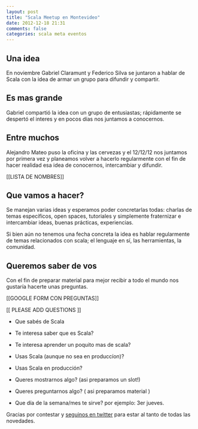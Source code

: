 ```yaml
---
layout: post
title: "Scala Meetup en Montevideo"
date: 2012-12-18 21:31
comments: false
categories: scala meta eventos
---
```


## Una idea

En noviembre Gabriel Claramunt y Federico Silva se juntaron a hablar de Scala con la idea de 
armar un grupo para difundir y compartir.

## Es mas grande 

Gabriel compartió la idea con un grupo de entusiastas; rápidamente se despertó el interes y
en pocos días nos juntamos a conocernos.

## Entre muchos

Alejandro Mateo puso la oficina y las cervezas y el 12/12/12 nos juntamos por primera vez y 
planeamos volver a hacerlo regularmente con el fin de hacer realidad esa idea de conocernos,
intercambiar y difundir.

[[LISTA DE NOMBRES]]

## Que vamos a hacer?

Se manejan varias ideas y esperamos poder concretarlas todas: charlas de temas específicos,
open spaces, tutoriales y simplemente fraternizar e intercambiar ideas, buenas prácticas,
experiencias.

Si bien aún no tenemos una fecha concreta la idea es hablar regularmente de temas relacionados
con scala; el lenguaje en sí, las herramientas, la comunidad. 

## Queremos saber de vos

Con el fin de preparar material para mejor recibir a todo el mundo nos gustaría
hacerte unas preguntas.

[[GOOGLE FORM CON PREGUNTAS]]

[[ PLEASE ADD QUESTIONS ]]

* Que sabés de Scala
* Te interesa saber que es Scala?
* Te interesa aprender un poquito mas de scala?
* Usas Scala (aunque no sea en produccíon)?
* Usas Scala en producción? 

* Queres mostrarnos algo? (asi preparamos un slot!)
* Queres preguntarnos algo? ( asi preparamos material )
* Que día de la semana/mes te sirve? por ejemplo: 3er jueves. 

Gracias por contestar y [seguinos en twitter](https://twitter.com/scalameetupuy/) para estar
al tanto de todas las novedades.

